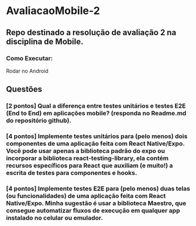 # AvaliacaoMobile-2
## Repo destinado a resolução de avaliação 2 na disciplina de Mobile.

### Como Executar:
  Rodar no Android

## Questões
### [2 pontos]	Qual a diferença entre testes unitários e testes E2E (End to End) em aplicações mobile? (responda no Readme.md do repositório github).

### [4 pontos]	Implemente testes unitários para (pelo menos) dois componentes de uma aplicação feita com React Native/Expo. Você pode usar apenas a biblioteca padrão do expo ou incorporar a biblioteca react-testing-library, ela contém recursos específicos para React que auxiliam (e muito!) a escrita de testes para componentes e hooks.

### [4 pontos]	Implemente testes E2E para (pelo menos) duas telas (ou funcionalidades) de uma aplicação feita com React Native/Expo. Minha sugestão é usar a biblioteca Maestro, que consegue automatizar fluxos de execução em qualquer app instalado no celular ou emulador.


